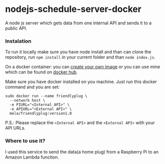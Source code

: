 # nodejs-schedule-server-docker
A node js server which gets data from one internal API and sends it to a public API.

### Instalation

To run it locally make sure you have node install and than can clone the repository, run `npm install` in your current folder and than `node index.js`. 

On a docker container: you can [create your own image](https://docs.docker.com/docker-cloud/builds/push-images/) or you can use mine which can be found on [docker hub](https://hub.docker.com/r/mela/friendlyplug/). 

Make sure you have docker installed on you machine. 
Just run this docker command and you are set:

```
sudo docker run --name friendlyplug \
  --network host \
  -e PIURL="<Internal API>" \
  -e APIURL="<External API>" \
  mela/friendlyplug:version1.0
```

P.S.: Please replace the `<Internal API>` and the `<External API>` with your API URLs. 


### Where to use it?

I used this service to send the data(a home plug) from a Raspberry Pi to an Amazon Lambda function.
